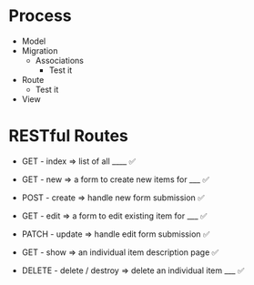 # Process

- Model
- Migration
  - Associations
    - Test it
- Route
  - Test it
- View

# RESTful Routes

- GET - index => list of all ____ ✅

- GET - new => a form to create new items for ___ ✅
- POST - create => handle new form submission ✅

- GET - edit => a form to edit existing item for ___ ✅
- PATCH - update => handle edit form submission ✅

- GET - show => an individual item description page ✅
- DELETE - delete / destroy => delete an individual item ___ ✅
